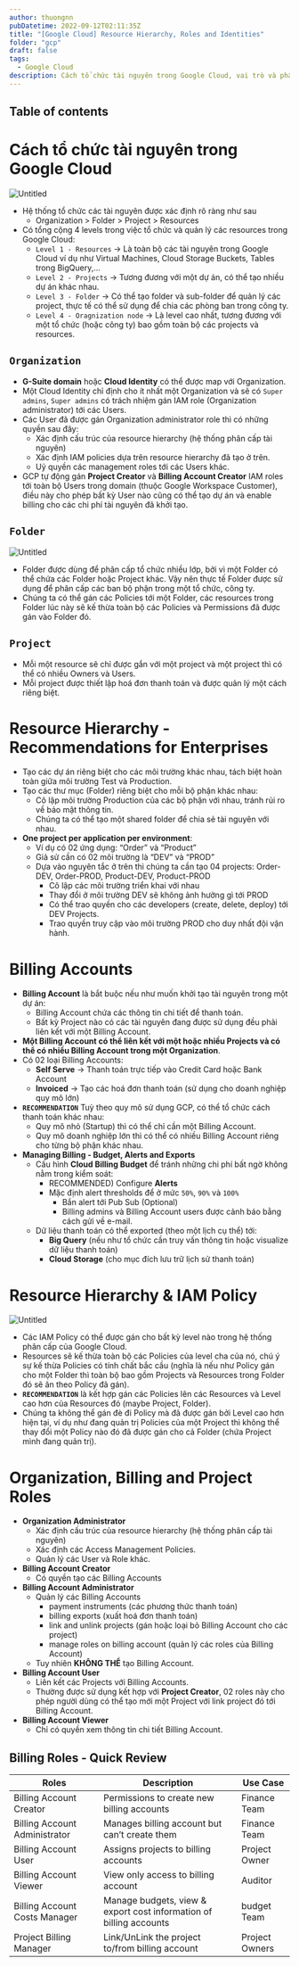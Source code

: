 ```yaml
---
author: thuongnn
pubDatetime: 2022-09-12T02:11:35Z
title: "[Google Cloud] Resource Hierarchy, Roles and Identities"
folder: "gcp"
draft: false
tags:
  - Google Cloud
description: Cách tổ chức tài nguyên trong Google Cloud, vai trò và phân quyền.
---
```


## Table of contents

# Cách tổ chức tài nguyên trong Google Cloud

![Untitled](https://github.com/user-attachments/assets/47b3131b-4397-42e8-b5ed-59274a05df5c)

- Hệ thống tổ chức các tài nguyên được xác định rõ ràng như sau
  - Organization > Folder > Project > Resources
- Có tổng cộng 4 levels trong việc tổ chức và quản lý các resources trong Google Cloud:
  - `Level 1 - Resources` → Là toàn bộ các tài nguyên trong Google Cloud ví dụ như Virtual Machines, Cloud Storage Buckets, Tables trong BigQuery,…
  - `Level 2 - Projects` → Tương đương với một dự án, có thể tạo nhiều dự án khác nhau.
  - `Level 3 - Folder` → Có thể tạo folder và sub-folder để quản lý các project, thực tế có thể sử dụng để chia các phòng ban trong công ty.
  - `Level 4 - Oragnization node` → Là level cao nhất, tương đương với một tổ chức (hoặc công ty) bao gồm toàn bộ các projects và resources.

## **`Organization`**

- **G-Suite domain** hoặc **Cloud Identity** có thể được map với Organization.
- Một Cloud Identity chỉ định cho ít nhất một Organization và sẽ có `Super admins`, `Super admins` có trách nhiệm gán IAM role (Organization administrator) tới các Users.
- Các User đã được gán Organization administrator role thì có những quyền sau đây:
  - Xác định cấu trúc của resource hierarchy (hệ thống phân cấp tài nguyên)
  - Xác định IAM policies dựa trên resource hierarchy đã tạo ở trên.
  - Uỷ quyền các management roles tới các Users khác.
- GCP tự động gán **Project Creator** và **Billing Account Creator** IAM roles tới toàn bộ Users trong domain (thuộc Google Workspace Customer), điều này cho phép bất kỳ User nào cũng có thể tạo dự án và enable billing cho các chi phí tài nguyên đã khởi tạo.

## **`Folder`**

![Untitled](https://github.com/user-attachments/assets/851603e4-cee5-49cd-8c81-a5c9ea9a5807)

- Folder được dùng để phân cấp tổ chức nhiều lớp, bởi vì một Folder có thể chứa các Folder hoặc Project khác. Vậy nên thực tế Folder được sử dụng để phân cấp các ban bộ phận trong một tổ chức, công ty.
- Chúng ta có thể gán các Policies tới một Folder, các resources trong Folder lúc này sẽ kế thừa toàn bộ các Policies và Permissions đã được gán vào Folder đó.

## **`Project`**

- Mỗi một resource sẽ chỉ được gắn với một project và một project thì có thể có nhiều Owners và Users.
- Mỗi project được thiết lập hoá đơn thanh toán và được quản lý một cách riêng biệt.

# **Resource Hierarchy - Recommendations for Enterprises**

- Tạo các dự án riêng biệt cho các môi trường khác nhau, tách biệt hoàn toàn giữa môi trường Test và Production.
- Tạo các thư mục (Folder) riêng biệt cho mỗi bộ phận khác nhau:
  - Cô lập môi trường Production của các bộ phận với nhau, tránh rủi ro về bảo mật thông tin.
  - Chúng ta có thể tạo một shared folder để chia sẻ tài nguyên với nhau.
- **One project per application per environment**:
  - Ví dụ có 02 ứng dụng: “Order” và “Product”
  - Giả sử cần có 02 môi trường là “DEV” và “PROD”
  - Dựa vào nguyên tắc ở trên thì chúng ta cần tạo 04 projects: Order-DEV, Order-PROD, Product-DEV, Product-PROD
    - Cô lập các môi trường triển khai với nhau
    - Thay đổi ở môi trường DEV sẽ không ảnh hưởng gì tới PROD
    - Có thể trao quyền cho các developers (create, delete, deploy) tới DEV Projects.
    - Trao quyền truy cập vào môi trường PROD cho duy nhất đội vận hành.

# **Billing Accounts**

- **Billing Account** là bắt buộc nếu như muốn khởi tạo tài nguyên trong một dự án:
  - Billing Account chứa các thông tin chi tiết để thanh toán.
  - Bất kỳ Project nào có các tài nguyên đang được sử dụng đều phải liên kết với một Billing Account.
- **Một Billing Account có thể liên kết với một hoặc nhiều Projects và có thể có nhiều Billing Account trong một Organization**.
- Có 02 loại Billing Accounts:
  - **Self Serve** → Thanh toán trực tiếp vào Credit Card hoặc Bank Account
  - **Invoiced** → Tạo các hoá đơn thanh toán (sử dụng cho doanh nghiệp quy mô lớn)
- **`RECOMMENDATION`** Tuỳ theo quy mô sử dụng GCP, có thể tổ chức cách thanh toán khác nhau:
  - Quy mô nhỏ (Startup) thì có thể chỉ cần một Billing Account.
  - Quy mô doanh nghiệp lớn thì có thể có nhiều Billing Account riêng cho từng bộ phận khác nhau.
- **Managing Billing - Budget, Alerts and Exports**
  - Cấu hình **Cloud Billing Budget** để tránh những chi phí bất ngờ không nằm trong kiểm soát:
    - RECOMMENDED) Configure **Alerts**
    - Mặc định alert thresholds để ở mức `50%`, `90%` và `100%`
      - Bắn alert tới Pub Sub (Optional)
      - Billing admins và Billing Account users được cảnh báo bằng cách gửi về e-mail.
  - Dữ liệu thanh toán có thể exported (theo một lịch cụ thể) tới:
    - **Big Query** (nếu như tổ chức cần truy vấn thông tin hoặc visualize dữ liệu thanh toán)
    - **Cloud Storage** (cho mục đích lưu trữ lịch sử thanh toán)

# **Resource Hierarchy & IAM Policy**

![Untitled](https://github.com/user-attachments/assets/46b7877a-8ae3-4436-bd88-42aaf8d34a44)

- Các IAM Policy có thể được gán cho bất kỳ level nào trong hệ thống phân cấp của Google Cloud.
- Resources sẽ kế thừa toàn bộ các Policies của level cha của nó, chú ý sự kế thừa Policies có tính chất bắc cầu (nghĩa là nếu như Policy gán cho một Folder thì toàn bộ bao gồm Projects và Resources trong Folder đó sẽ ăn theo Policy đã gán).
- **`RECOMMENDATION`** là kết hợp gán các Policies lên các Resources và Level cao hơn của Resources đó (maybe Project, Folder).
- Chúng ta không thể gán đè đi Policy mà đã được gán bởi Level cao hơn hiện tại, ví dụ như đang quản trị Policies của một Project thì không thể thay đổi một Policy nào đó đã được gán cho cả Folder (chứa Project mình đang quản trị).

# **Organization, Billing and Project Roles**

- **Organization Administrator**
  - Xác định cấu trúc của resource hierarchy (hệ thống phân cấp tài nguyên)
  - Xác định các Access Management Policies.
  - Quản lý các User và Role khác.
- **Billing Account Creator**
  - Có quyền tạo các Billing Accounts
- **Billing Account Administrator**
  - Quản lý các Billing Accounts
    - payment instruments (các phương thức thanh toán)
    - billing exports (xuất hoá đơn thanh toán)
    - link and unlink projects (gán hoặc loại bỏ Billing Account cho các project)
    - manage roles on billing account (quản lý các roles của Billing Account)
  - Tuy nhiên **KHÔNG THỂ** tạo Billing Account.
- **Billing Account User**
  - Liên kết các Projects với Billing Accounts.
  - Thường được sử dụng kết hợp với **Project Creator**, 02 roles này cho phép người dùng có thể tạo mới một Project với link project đó tới Billing Account.
- **Billing Account Viewer**
  - Chỉ có quyền xem thông tin chi tiết Billing Account.

## **Billing Roles - Quick Review**

| Roles                         | Description                                                        | Use Case       |
| ----------------------------- | ------------------------------------------------------------------ | -------------- |
| Billing Account Creator       | Permissions to create new billing accounts                         | Finance Team   |
| Billing Account Administrator | Manages billing account but can’t create them                      | Finance Team   |
| Billing Account User          | Assigns projects to billing accounts                               | Project Owner  |
| Billing Account Viewer        | View only access to billing account                                | Auditor        |
| Billing Account Costs Manager | Manage budgets, view & export cost information of billing accounts | budget Team    |
| Project Billing Manager       | Link/UnLink the project to/from billing account                    | Project Owners |
